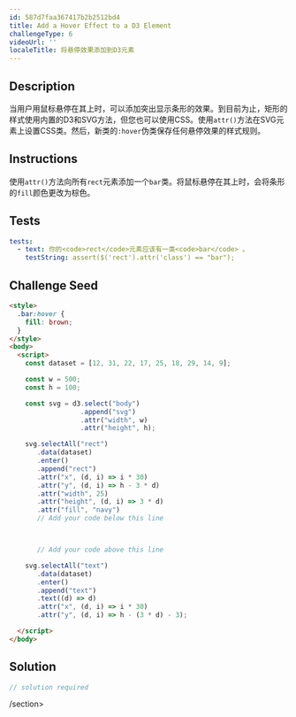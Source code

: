 ```yaml
---
id: 587d7faa367417b2b2512bd4
title: Add a Hover Effect to a D3 Element
challengeType: 6
videoUrl: ''
localeTitle: 将悬停效果添加到D3元素
---
```


## Description
<section id="description">当用户用鼠标悬停在其上时，可以添加突出显示条形的效果。到目前为止，矩形的样式使用内置的D3和SVG方法，但您也可以使用CSS。使用<code>attr()</code>方法在SVG元素上设置CSS类。然后，新类的<code>:hover</code>伪类保存任何悬停效果的样式规则。 </section>

## Instructions
<section id="instructions">使用<code>attr()</code>方法向所有<code>rect</code>元素添加一个<code>bar</code>类。将鼠标悬停在其上时，会将条形的<code>fill</code>颜色更改为棕色。 </section>

## Tests
<section id='tests'>

```yml
tests:
  - text: 你的<code>rect</code>元素应该有一类<code>bar</code> 。
    testString: assert($('rect').attr('class') == "bar");

```

</section>

## Challenge Seed
<section id='challengeSeed'>

<div id='html-seed'>

```html
<style>
  .bar:hover {
    fill: brown;
  }
</style>
<body>
  <script>
    const dataset = [12, 31, 22, 17, 25, 18, 29, 14, 9];

    const w = 500;
    const h = 100;

    const svg = d3.select("body")
                  .append("svg")
                  .attr("width", w)
                  .attr("height", h);

    svg.selectAll("rect")
       .data(dataset)
       .enter()
       .append("rect")
       .attr("x", (d, i) => i * 30)
       .attr("y", (d, i) => h - 3 * d)
       .attr("width", 25)
       .attr("height", (d, i) => 3 * d)
       .attr("fill", "navy")
       // Add your code below this line



       // Add your code above this line

    svg.selectAll("text")
       .data(dataset)
       .enter()
       .append("text")
       .text((d) => d)
       .attr("x", (d, i) => i * 30)
       .attr("y", (d, i) => h - (3 * d) - 3);

  </script>
</body>

```

</div>



</section>

## Solution
<section id='solution'>

```js
// solution required
```

/section>

